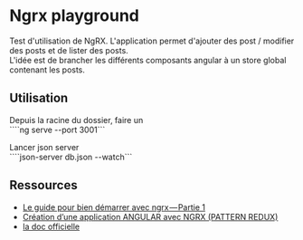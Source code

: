 # Ngrx playground

Test d'utilisation de NgRX. L'application permet d'ajouter des post / modifier des posts et de lister des posts.    
L'idée est de brancher les différents composants angular à un store global contenant les posts.

## Utilisation

Depuis la racine du dossier, faire un    
````ng serve --port 3001```    

Lancer json server    
````json-server db.json --watch```    

## Ressources

* [Le guide pour bien démarrer avec ngrx — Partie 1](https://medium.com/@nioperas06/le-guide-pour-bien-d%C3%A9marrer-avec-ngrx-partie-1-7d18d3172269)    
* [Création d’une application ANGULAR avec NGRX (PATTERN REDUX)](https://medium.com/code-divoire/cr%C3%A9ation-dune-application-angular-avec-ngrx-pattern-redux-845f9ac7606e)    
* [la doc officielle](https://ngrx.io/)
